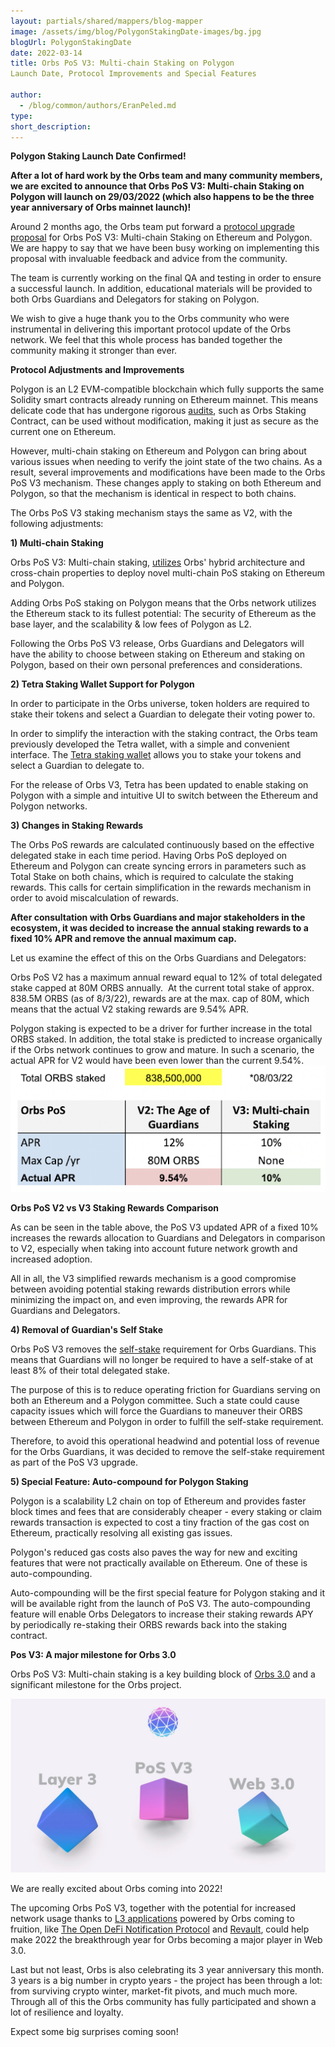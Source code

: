 ```yaml
---
layout: partials/shared/mappers/blog-mapper
image: /assets/img/blog/PolygonStakingDate-images/bg.jpg
blogUrl: PolygonStakingDate
date: 2022-03-14
title: Orbs PoS V3: Multi-chain Staking on Polygon 
Launch Date, Protocol Improvements and Special Features

author:
  - /blog/common/authors/EranPeled.md
type:
short_description: 
---
```

**Polygon Staking Launch Date Confirmed!**

**After a lot of hard work by the Orbs team and many community members, we are excited to announce that Orbs PoS V3: Multi-chain Staking on Polygon will launch on 29/03/2022 (which also happens to be the three year anniversary of Orbs mainnet launch)!**

Around 2 months ago, the Orbs team put forward a [protocol upgrade proposal](https://www.orbs.com/polygon-staking/) for Orbs PoS V3: Multi-chain Staking on Ethereum and Polygon. We are happy to say that we have been busy working on implementing this proposal with invaluable feedback and advice from the community.

The team is currently working on the final QA and testing in order to ensure a successful launch. In addition, educational materials will be provided to both Orbs Guardians and Delegators for staking on Polygon.

We wish to give a huge thank you to the Orbs community who were instrumental in delivering this important protocol update of the Orbs network. We feel that this whole process has banded together the community making it stronger than ever.

**Protocol Adjustments and Improvements**

Polygon is an L2 EVM-compatible blockchain which fully supports the same Solidity smart contracts already running on Ethereum mainnet. This means delicate code that has undergone rigorous [audits](https://github.com/orbs-network/orbs-staking-contract#security-audit), such as Orbs Staking Contract, can be used without modification, making it just as secure as the current one on Ethereum.

However, multi-chain staking on Ethereum and Polygon can bring about various issues when needing to verify the joint state of the two chains. As a result, several improvements and modifications have been made to the Orbs PoS V3 mechanism. These changes apply to staking on both Ethereum and Polygon, so that the mechanism is identical in respect to both chains.

The Orbs PoS V3 staking mechanism stays the same as V2, with the following adjustments:

**1) Multi-chain Staking**

Orbs PoS V3: Multi-chain staking, [utilizes](https://www.orbs.com/Polygon-tech/) Orbs' hybrid architecture and cross-chain properties to deploy novel multi-chain PoS staking on Ethereum and Polygon.

Adding Orbs PoS staking on Polygon means that the Orbs network utilizes the Ethereum stack to its fullest potential: The security of Ethereum as the base layer, and the scalability & low fees of Polygon as L2.

Following the Orbs PoS V3 release, Orbs Guardians and Delegators will have the ability to choose between staking on Ethereum and staking on Polygon, based on their own personal preferences and considerations.

**2) Tetra Staking Wallet Support for Polygon**

In order to participate in the Orbs universe, token holders are required to stake their tokens and select a Guardian to delegate their voting power to.

In order to simplify the interaction with the staking contract, the Orbs team previously developed the Tetra wallet, with a simple and convenient interface. The [Tetra staking wallet](https://staking.orbs.network/) allows you to stake your tokens and select a Guardian to delegate to.

For the release of Orbs V3, Tetra has been updated to enable staking on Polygon with a simple and intuitive UI to switch between the Ethereum and Polygon networks.

**3) Changes in Staking Rewards**

The Orbs PoS rewards are calculated continuously based on the effective delegated stake in each time period. Having Orbs PoS deployed on Ethereum and Polygon can create syncing errors in parameters such as Total Stake on both chains, which is required to calculate the staking rewards. This calls for certain simplification in the rewards mechanism in order to avoid miscalculation of rewards.

**After consultation with Orbs Guardians and major stakeholders in the ecosystem, it was decided to increase the annual staking rewards to a fixed 10% APR and remove the annual maximum cap.**

Let us examine the effect of this on the Orbs Guardians and Delegators:

Orbs PoS V2 has a maximum annual reward equal to 12% of total delegated stake capped at 80M ORBS annually.  At the current total stake of approx. 838.5M ORBS (as of 8/3/22), rewards are at the max. cap of 80M, which means that the actual V2 staking rewards are 9.54% APR.

Polygon staking is expected to be a driver for further increase in the total ORBS staked. In addition, the total stake is predicted to increase organically if the Orbs network continues to grow and mature. In such a scenario, the actual APR for V2 would have been even lower than the current 9.54%.
![](/assets/img/blog/PolygonStakingDate-images/image1.jpg)

**Orbs PoS V2 vs V3 Staking Rewards Comparison**

As can be seen in the table above, the PoS V3 updated APR of a fixed 10% increases the rewards allocation to Guardians and Delegators in comparison to V2, especially when taking into account future network growth and increased adoption.

All in all, the V3 simplified rewards mechanism is a good compromise between avoiding potential staking rewards distribution errors while minimizing the impact on, and even improving, the rewards APR for Guardians and Delegators.

**4) Removal of Guardian's Self Stake**

Orbs PoS V3 removes the [self-stake](https://www.orbs.com/white-papers/orbs-pos-v2-the-age-of-guardians-section-minimum-self-delegation/) requirement for Orbs Guardians. This means that Guardians will no longer be required to have a self-stake of at least 8% of their total delegated stake.

The purpose of this is to reduce operating friction for Guardians serving on both an Ethereum and a Polygon committee. Such a state could cause capacity issues which will force the Guardians to maneuver their ORBS between Ethereum and Polygon in order to fulfill the self-stake requirement.

Therefore, to avoid this operational headwind and potential loss of revenue for the Orbs Guardians, it was decided to remove the self-stake requirement as part of the PoS V3 upgrade.

**5) Special Feature: Auto-compound for Polygon Staking**

Polygon is a scalability L2 chain on top of Ethereum and provides faster block times and fees that are considerably cheaper - every staking or claim rewards transaction is expected to cost a tiny fraction of the gas cost on Ethereum, practically resolving all existing gas issues.

Polygon's reduced gas costs also paves the way for new and exciting features that were not practically available on Ethereum. One of these is auto-compounding.

Auto-compounding will be the first special feature for Polygon staking and it will be available right from the launch of PoS V3. The auto-compounding feature will enable Orbs Delegators to increase their staking rewards APY by periodically re-staking their ORBS rewards back into the staking contract.

**Pos V3: A major milestone for Orbs 3.0**

Orbs PoS V3: Multi-chain staking is a key building block of [Orbs 3.0](https://www.orbs.com/Orbs3.0/) and a significant milestone for the Orbs project.

![](/assets/img/blog/PolygonStakingDate-images/image2.jpg)

We are really excited about Orbs coming into 2022!

The upcoming Orbs PoS V3, together with the potential for increased network usage thanks to [L3 applications](https://www.orbs.com/How-Orbs-Hybrid-Architecture-Is-Becoming-a-Game-Changer-in-DeFi/) powered by Orbs coming to fruition, like [The Open DeFi Notification Protocol](https://www.orbs.com/notifications-launch/) and [Revault](https://www.orbs.com/Revault-Network-to-Power-its-DeFi-Application-With-Orbs/), could help make 2022 the breakthrough year for Orbs becoming a major player in Web 3.0.

Last but not least, Orbs is also celebrating its 3 year anniversary this month. 3 years is a big number in crypto years - the project has been through a lot: from surviving crypto winter, market-fit pivots, and much much more. Through all of this the Orbs community has fully participated and shown a lot of resilience and loyalty. 

Expect some big surprises coming soon!
